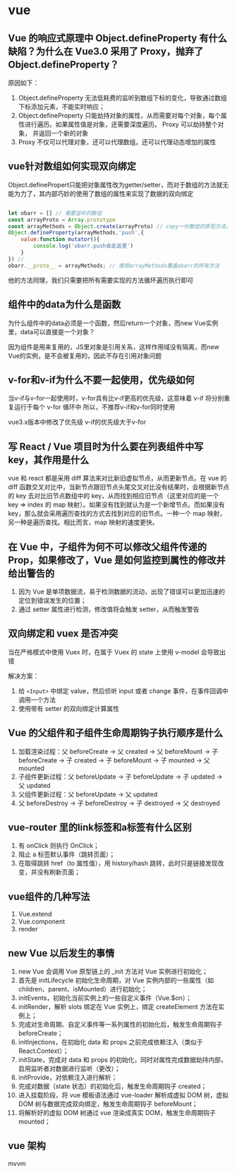 # vue

## Vue 的响应式原理中 Object.defineProperty 有什么缺陷？为什么在 Vue3.0 采用了 Proxy，抛弃了 Object.defineProperty？

  原因如下：

  1. Object.defineProperty 无法低耗费的监听到数组下标的变化，导致通过数组下标添加元素，不能实时响应；
  2. Object.defineProperty 只能劫持对象的属性，从而需要对每个对象，每个属性进行遍历。如果属性值是对象，还需要深度遍历。 Proxy 可以劫持整个对象， 并返回一个新的对象
  3. Proxy 不仅可以代理对象，还可以代理数组。还可以代理动态增加的属性

## vue针对数组如何实现双向绑定

Object.definePropert只能把对象属性改为getter/setter，而对于数组的方法就无能为力了，其内部巧妙的使用了数组的属性来实现了数据的双向绑定

```js

let obarr = [] // 需要监听的数组
const arrayProto = Array.prototype 
const arrayMethods = Object.create(arrayProto) // copy一份数组的原型方法， 防止污染原生方法
Object.defineProperty(arrayMethods,'push',{
    value:function mutator(){
        console.log('obarr.push会走这里')
    }
}) //
obarr.__proto__ = arrayMethods; // 使用arrayMethods覆盖obarr的所有方法

```

他的方法同理，我们只需要把所有需要实现的方法循环遍历执行即可

## 组件中的data为什么是函数

为什么组件中的data必须是一个函数，然后return一个对象，而new Vue实例里，data可以直接是一个对象？

因为组件是用来复用的，JS里对象是引用关系，这样作用域没有隔离，而new Vue的实例，是不会被复用的，因此不存在引用对象问题

## v-for和v-if为什么不要一起使用，优先级如何

当v-if与v-for一起使用时，v-for具有比v-if更高的优先级，这意味着 v-if 将分别重复运行于每个 v-for 循环中
所以，不推荐v-if和v-for同时使用

vue3.x版本中修改了优先级  v-if的优先级大于v-for
## 写 React / Vue 项目时为什么要在列表组件中写 key，其作用是什么

  vue 和 react 都是采用 diff 算法来对比新旧虚拟节点，从而更新节点。在 vue 的 diff 函数交叉对比中，当新节点跟旧节点头尾交叉对比没有结果时，会根据新节点的 key 去对比旧节点数组中的 key，从而找到相应旧节点（这里对应的是一个 key => index 的 map 映射）。如果没有找到就认为是一个新增节点。而如果没有 key，那么就会采用遍历查找的方式去找到对应的旧节点。一种一个 map 映射，另一种是遍历查找。相比而言，map 映射的速度更快。

## 在 Vue 中，子组件为何不可以修改父组件传递的 Prop，如果修改了，Vue 是如何监控到属性的修改并给出警告的

  1. 因为 Vue 是单项数据流，易于检测数据的流动，出现了错误可以更加迅速的定位到错误发生的位置；
  2. 通过 setter 属性进行检测，修改值将会触发 setter，从而触发警告

## 双向绑定和 vuex 是否冲突

  当在严格模式中使用 Vuex 时，在属于 Vuex 的 state 上使用 v-model 会导致出错

  解决方案：

  1. 给 `<Input>` 中绑定 value，然后侦听 input 或者 change 事件，在事件回调中调用一个方法
  2. 使用带有 setter 的双向绑定计算属性

## Vue 的父组件和子组件生命周期钩子执行顺序是什么

  1. 加载渲染过程：父 beforeCreate -> 父 created -> 父 beforeMount -> 子 beforeCreate -> 子 created -> 子 beforeMount -> 子 mounted -> 父 mounted
  2. 子组件更新过程：父 beforeUpdate -> 子 beforeUpdate -> 子 updated -> 父 updated
  3. 父组件更新过程：父 beforeUpdate -> 父 updated
  4. 父 beforeDestroy -> 子 beforeDestroy -> 子 destroyed -> 父 destroyed

## vue-router 里的link标签和a标签有什么区别

1. 有 onClick 则执行 OnClick；
2. 阻止 a 标签默认事件（跳转页面）；
3. 在取得跳转 href（to 属性值），用 history/hash 跳转，此时只是链接发现改变，并没有刷新页面；

## vue组件的几种写法

1. Vue.extend
2. Vue.component
3. render

## new Vue 以后发生的事情

1. new Vue 会调用 Vue 原型链上的 _init 方法对 Vue 实例进行初始化；
2. 首先是 initLifecycle 初始化生命周期，对 Vue 实例内部的一些属性（如 children、parent、isMounted）进行初始化；
3. initEvents，初始化当前实例上的一些自定义事件（Vue.$on）；
4. initRender，解析 slots 绑定在 Vue 实例上，绑定 createElement 方法在实例上；
5. 完成对生命周期、自定义事件等一系列属性的初始化后，触发生命周期钩子 beforeCreate；
6. initInjections，在初始化 data 和 props 之前完成依赖注入（类似于 React.Context）；
7. initState，完成对 data 和 props 的初始化，同时对属性完成数据劫持内部，启用监听者对数据进行监听（更改）；
8. initProvide，对依赖注入进行解析；
9. 完成对数据（state 状态）的初始化后，触发生命周期钩子 created；
10. 进入挂载阶段，将 vue 模板语法通过 vue-loader 解析成虚拟 DOM 树，虚拟 DOM 树与数据完成双向绑定，触发生命周期钩子 beforeMount；
11. 将解析好的虚拟 DOM 树通过 vue 渲染成真实 DOM，触发生命周期钩子 mounted；

## vue 架构

mvvm
